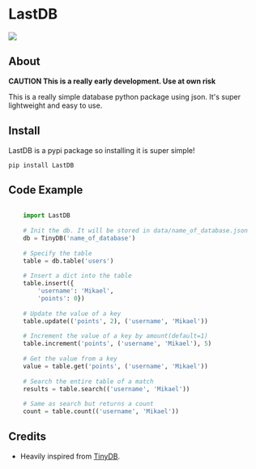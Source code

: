 # LastDB
![](https://i.imgur.com/e5laURE.png)

## About
**CAUTION
This is a really early development. Use at own risk**

This is a really simple database python package using json. It's super lightweight and easy to use. 



## Install
LastDB is a pypi package so installing it is super simple!

`pip install LastDB`

## Code Example
```python

    import LastDB
    
    # Init the db. It will be stored in data/name_of_database.json
    db = TinyDB('name_of_database')
    
    # Specify the table
    table = db.table('users')
    
    # Insert a dict into the table
    table.insert({
        'username': 'Mikael',
        'points': 0})
        
    # Update the value of a key
    table.update(('points', 2), ('username', 'Mikael'))
    
    # Increment the value of a key by amount(default=1)
    table.increment('points', ('username', 'Mikael'), 5)
    
    # Get the value from a key 
    value = table.get('points', ('username', 'Mikael'))
    
    # Search the entire table of a match
    results = table.search(('username', 'Mikael'))
    
    # Same as search but returns a count
    count = table.count(('username', 'Mikael'))
```

## Credits
* Heavily inspired from [TinyDB](https://github.com/msiemens/tinydb).
